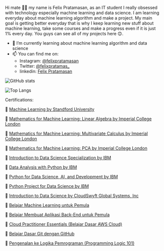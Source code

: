  Hi mate 👋🏻 my name is Felix Pratamasan, as an IT student I really obsessed with technology especially machine learning and data science. I am learning everyday about machine learning algorithm and make a project. My main goal is getting better everyday that is why I keep learning new stuff about machine learning, take some courses and make a progress even if it is just 1% every day. You guys can see all of my projects here 😊. 
  
- 🌱 I’m currently learning about machine learning algorithm and data science
- 📫 You can find me on:
   - Instagram: [@felixpratamasan](https://www.instagram.com/felixpratamasan/)
   - Twitter:  [@felixpratamas_](https://twitter.com/felixpratamas_)
   - linkedin: [Felix Pratamasan](https://www.linkedin.com/in/felix-pratamasan-39ba60218/)

![GitHub stats](https://github-readme-stats.vercel.app/api?username=lixx21&show_icons=true&theme=tokyonight)

![Top Langs](https://github-readme-stats.vercel.app/api/top-langs/?username=lixx21&layout=compact&theme=tokyonight)

Certifications:

📄 [Machine Learning by Standford University](https://coursera.org/share/15cf8c25c3fe99b137354a93150a239f)

📄 [Mathematics for Machine Learning: Linear Algebra by Imperial College London](https://coursera.org/share/8b686d506463cb1fc0697605f06a6203)

📄 [Mathematics for Machine Learning: Multivariate Calculus by Imperial College London](https://www.coursera.org/account/accomplishments/verify/Z6LLB7Z2N5UN)

📄 [Mathematics for Machine Learning: PCA by Imperial College London](https://coursera.org/share/233e17ce19b08e65588948a5541977ff)

📄 [Introduction to Data Science Specialization by IBM](https://coursera.org/share/65a0842897f87b2fc2b770c9006476c0)

📄 [Data Analysis with Python by IBM](https://coursera.org/share/c972de4dc9506629db54339d6bd34ac3)

📄 [Python for Data Science, AI, and Development by IBM](https://coursera.org/share/08473776c43b797a2ab69d03b0a4020d)

📄 [Python Project for Data Science by IBM](https://coursera.org/share/60f9cd74ef588d211c65e0c08081d563)

📄 [Introduction to Data Science by CloudSwyft Global Systems, Inc](https://www.credential.net/7d4af74d-89e8-44b9-b731-b0d50f2004de#gs.e24ftj)

📄 [Belajar Machine Learning untuk Pemula](https://www.dicoding.com/certificates/QLZ91336EP5D)

📄 [Belajar Membuat Aplikasi Back-End untuk Pemula](https://www.dicoding.com/certificates/GRX5K1G0YZ0M)

📄 [Cloud Practitioner Essentials (Belajar Dasar AWS Cloud)](https://www.dicoding.com/certificates/MEPJ53DE6P3V)

📄 [Belajar Dasar Git dengan GitHub](https://www.dicoding.com/certificates/JMZV2596NZN9)

📄 [Pengenalan ke Logika Pemrograman (Programming Logic 101)](https://www.dicoding.com/certificates/53XEW51O0XRN)


<!---
lixx21/lixx21 is a ✨ special ✨ repository because its `README.md` (this file) appears on your GitHub profile.
You can click the Preview link to take a look at your changes.
--->
